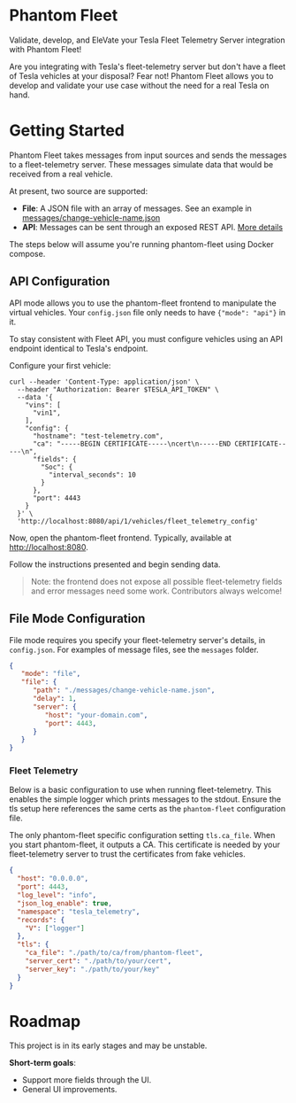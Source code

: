 # Phantom Fleet

Validate, develop, and EleVate your Tesla Fleet Telemetry Server integration with Phantom Fleet!

Are you integrating with Tesla's fleet-telemetry server but don't have a fleet of Tesla vehicles at your disposal? Fear not! Phantom Fleet allows you to develop and validate your use case without the need for a real Tesla on hand.

# Getting Started

Phantom Fleet takes messages from input sources and sends the messages to a fleet-telemetry server. These messages simulate data that would be received from a real vehicle.

At present, two source are supported:

- **File**: A JSON file with an array of messages. See an example in [messages/change-vehicle-name.json](messages/change-vehicle-name.json)
- **API**: Messages can be sent through an exposed REST API. [More details](API.md)

The steps below will assume you're running phantom-fleet using Docker compose.

## API Configuration

API mode allows you to use the phantom-fleet frontend to manipulate the virtual vehicles. Your `config.json` file only needs to have `{"mode": "api"}` in it.

To stay consistent with Fleet API, you must configure vehicles using an API endpoint identical to Tesla's endpoint.

Configure your first vehicle:
```shell
curl --header 'Content-Type: application/json' \
  --header "Authorization: Bearer $TESLA_API_TOKEN" \
  --data '{
    "vins": [
      "vin1",
    ],
    "config": {
      "hostname": "test-telemetry.com",
      "ca": "-----BEGIN CERTIFICATE-----\ncert\n-----END CERTIFICATE-----\n",
      "fields": {
        "Soc": {
          "interval_seconds": 10
        }
      },
      "port": 4443
    }
  }' \
  'http://localhost:8080/api/1/vehicles/fleet_telemetry_config'
```

Now, open the phantom-fleet frontend. Typically, available at [http://localhost:8080](http://localhost:8080).

Follow the instructions presented and begin sending data.

> Note: the frontend does not expose all possible fleet-telemetry fields and error messages need some work. Contributors always welcome!

## File Mode Configuration

File mode requires you specify your fleet-telemetry server's details, in `config.json`. For examples of message files, see the `messages` folder.

```json
{
   "mode": "file",
   "file": {
      "path": "./messages/change-vehicle-name.json",
      "delay": 1,
      "server": {
         "host": "your-domain.com",
         "port": 4443,
      }
   }
}
```

### Fleet Telemetry

Below is a basic configuration to use when running fleet-telemetry. This enables the simple logger which prints messages to the stdout. Ensure the tls setup here references the same certs as the `phantom-fleet` configuration file.

The only phantom-fleet specific configuration setting `tls.ca_file`. When you start phantom-fleet, it outputs a CA. This certificate is needed by your fleet-telemetry server to trust the certificates from fake vehicles.

```json
{
  "host": "0.0.0.0",
  "port": 4443,
  "log_level": "info",
  "json_log_enable": true,
  "namespace": "tesla_telemetry",
  "records": {
    "V": ["logger"]
  },
  "tls": {
    "ca_file": "./path/to/ca/from/phantom-fleet",
    "server_cert": "./path/to/your/cert",
    "server_key": "./path/to/your/key"
  }
}
```

# Roadmap

This project is in its early stages and may be unstable.

**Short-term goals**:

- Support more fields through the UI.
- General UI improvements.
